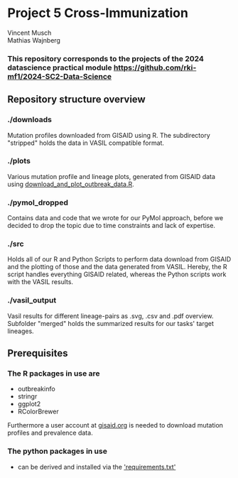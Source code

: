# Project 5 Cross-Immunization 
Vincent Musch </br>
Mathias Wajnberg

### This repository corresponds to the projects of the 2024 datascience practical module https://github.com/rki-mf1/2024-SC2-Data-Science

## Repository structure overview
### ./downloads
Mutation profiles downloaded from GISAID using R. The subdirectory "stripped" holds the data in VASIL compatible format.
### ./plots
Various mutation profile and lineage plots, generated from GISAID data 
using [download_and_plot_outbreak_data.R](src/download_and_plot_outbreak_data.R).

### ./pymol_dropped
Contains data and code that we wrote for our PyMol approach, before we decided to drop the topic due to time 
constraints and lack of expertise.

### ./src
Holds all of our R and Python Scripts to perform data download from GISAID and the plotting of those and the data 
generated from VASIL. Hereby, the R script handles everything GISAID related, whereas the Python scripts work with 
the VASIL results.

### ./vasil_output
Vasil results for different lineage-pairs as .svg, .csv and .pdf overview.
Subfolder "merged" holds the summarized results for our tasks' target lineages.

## Prerequisites
### The R packages in use are 
* outbreakinfo
* stringr
* ggplot2
* RColorBrewer

Furthermore a user account at [gisaid.org](gisaid.org) is needed to download mutation profiles and prevalence data.

### The python packages in use
* can be derived and installed via the ['requirements.txt'](requirements.txt)
